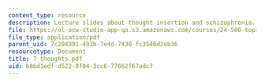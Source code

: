 ```yaml
---
content_type: resource
description: Lecture slides about thought insertion and schizophrenia.
file: https://ol-ocw-studio-app-qa.s3.amazonaws.com/courses/24-500-topics-in-philosophy-of-mind-perceptual-experience-spring-2007/b86d1edfd5220f043cc677662f67adc7_7_thoughts.pdf
file_type: application/pdf
parent_uid: 7c284391-493b-7e4d-7430-fc3546d2eb36
resourcetype: Document
title: 7_thoughts.pdf
uid: b86d1edf-d522-0f04-3cc6-77662f67adc7
---
```

